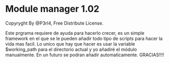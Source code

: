 # Module manager 1.02
Copyryght By @P3rl4, Free Distribute License.


Este prgrama requiere de ayuda para hacerlo crecer, es un simple framework en el que se le pueden añadir todo tipo de scripts
para hacer la vida mas facil. Lo unico que hay que hacer es usar la variable $working_path para el directorio actual y yo 
añadiré el módulo manualmente. En un futuro se podran añadir automaticamente.  GRACIAS!!!!
